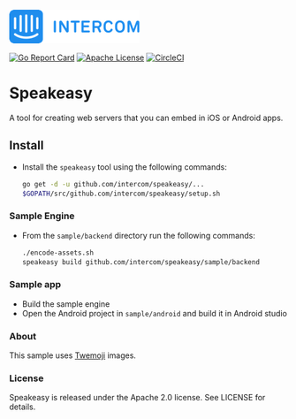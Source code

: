 ![Intercom](sample/Intercom_logo-github.png)


[![Go Report Card](https://goreportcard.com/badge/github.com/intercom/speakeasy)](https://goreportcard.com/report/github.com/intercom/speakeasy)
[![Apache License](http://img.shields.io/badge/license-APACHE2-blue.svg?style=flat)](https://www.apache.org/licenses/LICENSE-2.0.html)
[![CircleCI](https://circleci.com/gh/intercom/speakeasy.svg?style=svg)](https://circleci.com/gh/intercom/speakeasy)

# Speakeasy
A tool for creating web servers that you can embed in iOS or Android apps.

## Install

* Install the `speakeasy` tool using the following commands:

    ```bash
    go get -d -u github.com/intercom/speakeasy/...
    $GOPATH/src/github.com/intercom/speakeasy/setup.sh
    ```

### Sample Engine
* From the `sample/backend` directory run the following commands:

    ```bash
    ./encode-assets.sh
    speakeasy build github.com/intercom/speakeasy/sample/backend
    ```

### Sample app
* Build the sample engine
* Open the Android project in `sample/android` and build it in Android studio

### About

This sample uses [Twemoji](https://github.com/twitter/twemoji) images.

### License

Speakeasy is released under the Apache 2.0 license. See LICENSE for details.
